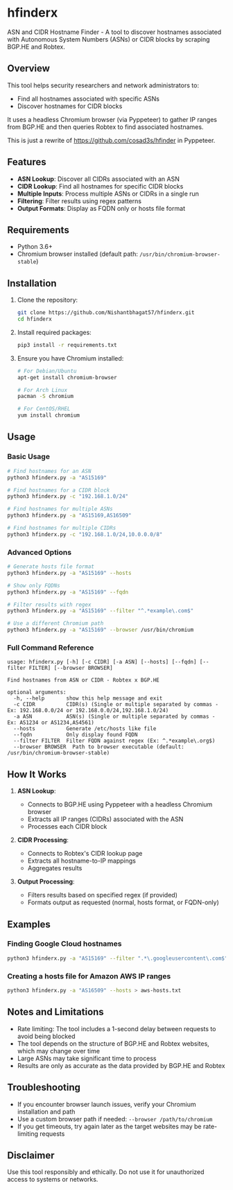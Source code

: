 # hfinderx
ASN and CIDR Hostname Finder - A tool to discover hostnames associated with Autonomous System Numbers (ASNs) or CIDR blocks by scraping BGP.HE and Robtex.

## Overview

This tool helps security researchers and network administrators to:

- Find all hostnames associated with specific ASNs
- Discover hostnames for CIDR blocks

It uses a headless Chromium browser (via Pyppeteer) to gather IP ranges from BGP.HE and then queries Robtex to find associated hostnames.

This is just a rewrite of https://github.com/cosad3s/hfinder in Pyppeteer.

## Features

- **ASN Lookup**: Discover all CIDRs associated with an ASN
- **CIDR Lookup**: Find all hostnames for specific CIDR blocks
- **Multiple Inputs**: Process multiple ASNs or CIDRs in a single run
- **Filtering**: Filter results using regex patterns
- **Output Formats**: Display as FQDN only or hosts file format

## Requirements

- Python 3.6+
- Chromium browser installed (default path: `/usr/bin/chromium-browser-stable`)

## Installation

1. Clone the repository:
   ```bash
   git clone https://github.com/Nishantbhagat57/hfinderx.git
   cd hfinderx
   ```

2. Install required packages:
   ```bash
   pip3 install -r requirements.txt
   ```

3. Ensure you have Chromium installed:
   ```bash
   # For Debian/Ubuntu
   apt-get install chromium-browser
   
   # For Arch Linux
   pacman -S chromium
   
   # For CentOS/RHEL
   yum install chromium
   ```

## Usage

### Basic Usage

```bash
# Find hostnames for an ASN
python3 hfinderx.py -a "AS15169"

# Find hostnames for a CIDR block
python3 hfinderx.py -c "192.168.1.0/24"

# Find hostnames for multiple ASNs
python3 hfinderx.py -a "AS15169,AS16509"

# Find hostnames for multiple CIDRs
python3 hfinderx.py -c "192.168.1.0/24,10.0.0.0/8"
```

### Advanced Options

```bash
# Generate hosts file format
python3 hfinderx.py -a "AS15169" --hosts

# Show only FQDNs
python3 hfinderx.py -a "AS15169" --fqdn

# Filter results with regex
python3 hfinderx.py -a "AS15169" --filter "^.*example\.com$"

# Use a different Chromium path
python3 hfinderx.py -a "AS15169" --browser /usr/bin/chromium
```

### Full Command Reference

```
usage: hfinderx.py [-h] [-c CIDR] [-a ASN] [--hosts] [--fqdn] [--filter FILTER] [--browser BROWSER]

Find hostnames from ASN or CIDR - Robtex x BGP.HE

optional arguments:
  -h, --help       show this help message and exit
  -c CIDR          CIDR(s) (Single or multiple separated by commas - Ex: 192.168.0.0/24 or 192.168.0.0/24,192.168.1.0/24)
  -a ASN           ASN(s) (Single or multiple separated by commas - Ex: AS1234 or AS1234,AS4561)
  --hosts          Generate /etc/hosts like file
  --fqdn           Only display found FQDN
  --filter FILTER  Filter FQDN against regex (Ex: ^.*example\.org$)
  --browser BROWSER  Path to browser executable (default: /usr/bin/chromium-browser-stable)
```

## How It Works

1. **ASN Lookup**:
   - Connects to BGP.HE using Pyppeteer with a headless Chromium browser
   - Extracts all IP ranges (CIDRs) associated with the ASN
   - Processes each CIDR block

2. **CIDR Processing**:
   - Connects to Robtex's CIDR lookup page
   - Extracts all hostname-to-IP mappings
   - Aggregates results

3. **Output Processing**:
   - Filters results based on specified regex (if provided)
   - Formats output as requested (normal, hosts format, or FQDN-only)

## Examples

### Finding Google Cloud hostnames

```bash
python3 hfinderx.py -a "AS15169" --filter ".*\.googleusercontent\.com$" --fqdn
```

### Creating a hosts file for Amazon AWS IP ranges

```bash
python3 hfinderx.py -a "AS16509" --hosts > aws-hosts.txt
```

## Notes and Limitations

- Rate limiting: The tool includes a 1-second delay between requests to avoid being blocked
- The tool depends on the structure of BGP.HE and Robtex websites, which may change over time
- Large ASNs may take significant time to process
- Results are only as accurate as the data provided by BGP.HE and Robtex

## Troubleshooting

- If you encounter browser launch issues, verify your Chromium installation and path
- Use a custom browser path if needed: `--browser /path/to/chromium`
- If you get timeouts, try again later as the target websites may be rate-limiting requests

## Disclaimer

Use this tool responsibly and ethically. Do not use it for unauthorized access to systems or networks.
